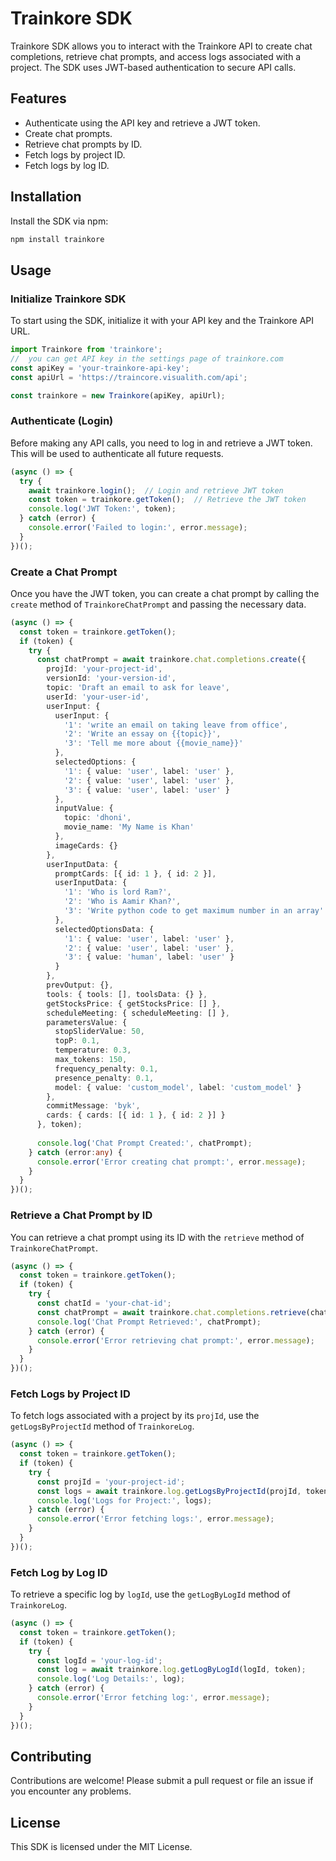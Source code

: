 
# Trainkore SDK

Trainkore SDK allows you to interact with the Trainkore API to create chat completions, retrieve chat prompts, and access logs associated with a project. The SDK uses JWT-based authentication to secure API calls.

## Features

- Authenticate using the API key and retrieve a JWT token.
- Create chat prompts.
- Retrieve chat prompts by ID.
- Fetch logs by project ID.
- Fetch logs by log ID.

## Installation

Install the SDK via npm:

```bash
npm install trainkore
```

## Usage

### Initialize Trainkore SDK

To start using the SDK, initialize it with your API key and the Trainkore API URL.

```typescript
import Trainkore from 'trainkore';
//  you can get API key in the settings page of trainkore.com
const apiKey = 'your-trainkore-api-key';
const apiUrl = 'https://traincore.visualith.com/api';

const trainkore = new Trainkore(apiKey, apiUrl);
```

### Authenticate (Login)

Before making any API calls, you need to log in and retrieve a JWT token. This will be used to authenticate all future requests.

```typescript
(async () => {
  try {
    await trainkore.login();  // Login and retrieve JWT token
    const token = trainkore.getToken();  // Retrieve the JWT token
    console.log('JWT Token:', token);
  } catch (error) {
    console.error('Failed to login:', error.message);
  }
})();
```

### Create a Chat Prompt

Once you have the JWT token, you can create a chat prompt by calling the `create` method of `TrainkoreChatPrompt` and passing the necessary data.

```typescript
(async () => {
  const token = trainkore.getToken();
  if (token) {
    try {
      const chatPrompt = await trainkore.chat.completions.create({
        projId: 'your-project-id',
        versionId: 'your-version-id',
        topic: 'Draft an email to ask for leave',
        userId: 'your-user-id',
        userInput: {
          userInput: {
            '1': 'write an email on taking leave from office',
            '2': 'Write an essay on {{topic}}',
            '3': 'Tell me more about {{movie_name}}'
          },
          selectedOptions: {
            '1': { value: 'user', label: 'user' },
            '2': { value: 'user', label: 'user' },
            '3': { value: 'user', label: 'user' }
          },
          inputValue: {
            topic: 'dhoni',
            movie_name: 'My Name is Khan'
          },
          imageCards: {}
        },
        userInputData: {
          promptCards: [{ id: 1 }, { id: 2 }],
          userInputData: {
            '1': 'Who is lord Ram?',
            '2': 'Who is Aamir Khan?',
            '3': 'Write python code to get maximum number in an array'
          },
          selectedOptionsData: {
            '1': { value: 'user', label: 'user' },
            '2': { value: 'user', label: 'user' },
            '3': { value: 'human', label: 'user' }
          }
        },
        prevOutput: {},
        tools: { tools: [], toolsData: {} },
        getStocksPrice: { getStocksPrice: [] },
        scheduleMeeting: { scheduleMeeting: [] },
        parametersValue: {
          stopSliderValue: 50,
          topP: 0.1,
          temperature: 0.3,
          max_tokens: 150,
          frequency_penalty: 0.1,
          presence_penalty: 0.1,
          model: { value: 'custom_model', label: 'custom_model' }
        },
        commitMessage: 'byk',
        cards: { cards: [{ id: 1 }, { id: 2 }] }        
      }, token);
      
      console.log('Chat Prompt Created:', chatPrompt);
    } catch (error:any) {
      console.error('Error creating chat prompt:', error.message);
    }
  }
})();
```

### Retrieve a Chat Prompt by ID

You can retrieve a chat prompt using its ID with the `retrieve` method of `TrainkoreChatPrompt`.

```typescript
(async () => {
  const token = trainkore.getToken();
  if (token) {
    try {
      const chatId = 'your-chat-id';
      const chatPrompt = await trainkore.chat.completions.retrieve(chatId, token);
      console.log('Chat Prompt Retrieved:', chatPrompt);
    } catch (error) {
      console.error('Error retrieving chat prompt:', error.message);
    }
  }
})();
```

### Fetch Logs by Project ID

To fetch logs associated with a project by its `projId`, use the `getLogsByProjectId` method of `TrainkoreLog`.

```typescript
(async () => {
  const token = trainkore.getToken();
  if (token) {
    try {
      const projId = 'your-project-id';
      const logs = await trainkore.log.getLogsByProjectId(projId, token);
      console.log('Logs for Project:', logs);
    } catch (error) {
      console.error('Error fetching logs:', error.message);
    }
  }
})();
```

### Fetch Log by Log ID

To retrieve a specific log by `logId`, use the `getLogByLogId` method of `TrainkoreLog`.

```typescript
(async () => {
  const token = trainkore.getToken();
  if (token) {
    try {
      const logId = 'your-log-id';
      const log = await trainkore.log.getLogByLogId(logId, token);
      console.log('Log Details:', log);
    } catch (error) {
      console.error('Error fetching log:', error.message);
    }
  }
})();
```

## Contributing

Contributions are welcome! Please submit a pull request or file an issue if you encounter any problems.

## License

This SDK is licensed under the MIT License.
